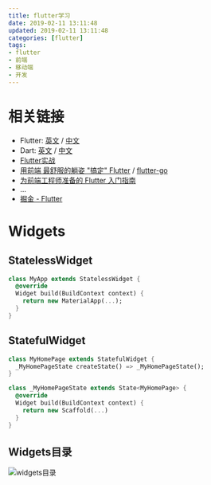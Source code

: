 ```yaml
---
title: flutter学习
date: 2019-02-11 13:11:48
updated: 2019-02-11 13:11:48
categories: [flutter]
tags: 
- flutter
- 前端
- 移动端
- 开发
---
```




# 相关链接

- Flutter: [英文](https://flutter.io/) / [中文](https://flutterchina.club/)
- Dart: [英文](https://www.dartlang.org/) / [中文](http://www.dartdoc.cn)
- [Flutter实战](https://book.flutterchina.club)
- [用前端 最舒服的躺姿 "搞定" Flutter](https://juejin.im/post/5c41af466fb9a04a0e2d7d51) / [flutter-go](https://github.com/alibaba/flutter-go)
- [为前端工程师准备的 Flutter 入门指南](https://zhuanlan.zhihu.com/p/55329631)
- ...
- [掘金 - Flutter](https://juejin.im/tag/Flutter)



# Widgets

## StatelessWidget

```dart
class MyApp extends StatelessWidget {
  @override
  Widget build(BuildContext context) {
    return new MaterialApp(...);
  }
}
```

## StatefulWidget

```dart
class MyHomePage extends StatefulWidget {
  _MyHomePageState createState() => _MyHomePageState();
}

class _MyHomePageState extends State<MyHomePage> {
  @override
  Widget build(BuildContext context) {
    return new Scaffold(...)
  }
}
```

## Widgets目录

![widgets目录](https://ws1.sinaimg.cn/large/006tNc79ly1g02fza8b2ij30ni3m5gyb.jpg)